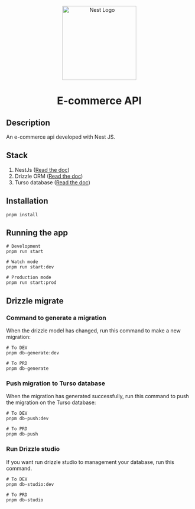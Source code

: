 <p align="center">
  <a href="http://nestjs.com/" target="blank"><img src="https://nestjs.com/img/logo-small.svg" width="200" alt="Nest Logo" /></a>
</p>

<h1 align="center">E-commerce API</h1>

## Description

An e-commerce api developed with Nest JS.

## Stack

1. NestJs ([Read the doc](https://docs.nestjs.com/))
2. Drizzle ORM ([Read the doc](https://orm.drizzle.team/docs/overview))
3. Turso database ([Read the doc](https://docs.turso.tech/introduction))

## Installation

```
pnpm install
```

## Running the app

```
# Development
pnpm run start

# Watch mode
pnpm run start:dev

# Production mode
pnpm run start:prod
```

## Drizzle migrate

### Command to generate a migration

When the drizzle model has changed, run this command to make a new migration:

```
# To DEV
pnpm db-generate:dev

# To PRD
pnpm db-generate

```

### Push migration to Turso database

When the migration has generated successfully, run this command to push the migration on the Turso database:

```
# To DEV
pnpm db-push:dev

# To PRD
pnpm db-push
```

### Run Drizzle studio

If you want run drizzle studio to management your database, run this command.

```
# To DEV
pnpm db-studio:dev

# To PRD
pnpm db-studio
```
